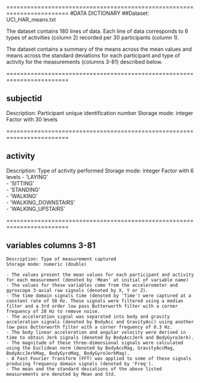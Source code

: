 ========================================================================
#DATA DICTIONARY 
##Dataset: UCI_HAR_means.txt

The dataset contains 180 lines of data. Each line of data corresponds to 6 types of activities (column 2) recorded per 30 participants (column 1).

The dataset contains a summary of the means across the mean values and means across the standard deviations for each participant and type of activity for the measurements (columns 3-81) described below. 

========================================================================
##   subjectid
   Description: Participant unique identification number
   Storage mode: integer
   Factor with 30 levels

========================================================================
##   activity
   Description: Type of activity performed
   Storage mode: integer
   Factor with 6 levels
 	- 'LAYING'                      
 	- 'SITTING'                   
	- 'STANDING'                    
	- 'WALKING'                     
	- 'WALKING_DOWNSTAIRS'          
	- 'WALKING_UPSTAIRS'            

========================================================================
##   variables columns 3-81
    Description: Type of measurement captured
    Storage mode: numeric (double)
    
	- The values present the mean values for each participant and activity for each measurement (denoted by 'Mean' at initial of variable name)
 	- The values for these variables come from the accelerometer and gyroscope 3-axial raw signals (denoted by X, Y or Z).
 	- The time domain signals time (denoted by 'Time') were captured at a constant rate of 50 Hz. These signals were filtered using a median filter and a 3rd order low pass Butterworth filter with a corner frequency of 20 Hz to remove noise. 
 	- The acceleration signal was separated into body and gravity acceleration signals (denoted by BodyAcc and GravityAcc) using another low pass Butterworth filter with a corner frequency of 0.3 Hz. 
 	- The body linear acceleration and angular velocity were derived in time to obtain Jerk signals (denoted by BodyAccJerk and BodyGyroJerk). 
 	- The magnitude of these three-dimensional signals were calculated using the Euclidean norm (denoted by BodyAccMag, GravityAccMag, BodyAccJerkMag, BodyGyroMag, BodyGyroJerkMag). 
 	- A Fast Fourier Transform (FFT) was applied to some of these signals producing frequency domain signals (denoted by 'Freq'). 
 	- The mean and the standard deviations of the above listed measurements are denoted by Mean and Std.
	
   
